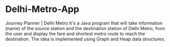 # Delhi-Metro-App
Journey Planner | Delhi Metro  It's a Java program that will take information (name) of the source station and the destination station of Delhi Metro, from the user and display the fare and shortest metro route to reach the destination.  The idea is implemented using Graph and Heap data structures.
